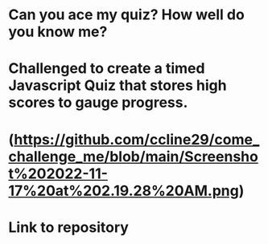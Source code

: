# Can you ace my quiz? How well do you know me?
# Challenged to create a timed Javascript Quiz that stores high scores to gauge progress. 
# (https://github.com/ccline29/come_challenge_me/blob/main/Screenshot%202022-11-17%20at%202.19.28%20AM.png)
# Link to repository 
